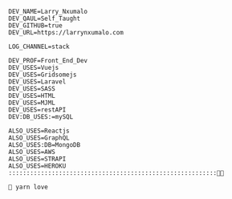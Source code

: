     DEV_NAME=Larry_Nxumalo
    DEV_QAUL=Self_Taught
    DEV_GITHUB=true
    DEV_URL=https://larrynxumalo.com

    LOG_CHANNEL=stack

    DEV_PROF=Front_End_Dev
    DEV_USES=Vuejs
    DEV_USES=Gridsomejs
    DEV_USES=Laravel
    DEV_USES=SASS
    DEV_USES=HTML
    DEV_USES=MJML
    DEV_USES=restAPI
    DEV:DB_USES:=mySQL
    
    ALSO_USES=Reactjs
    ALSO_USES=GraphQL
    ALSO_USES:DB=MongoDB
    ALSO_USES=AWS
    ALSO_USES=STRAPI
    ALSO_USES=HEROKU
    ::::::::::::::::::::::::::::::::::::::::::::::::::::::::::🍺✨
    
    🧶 yarn love
